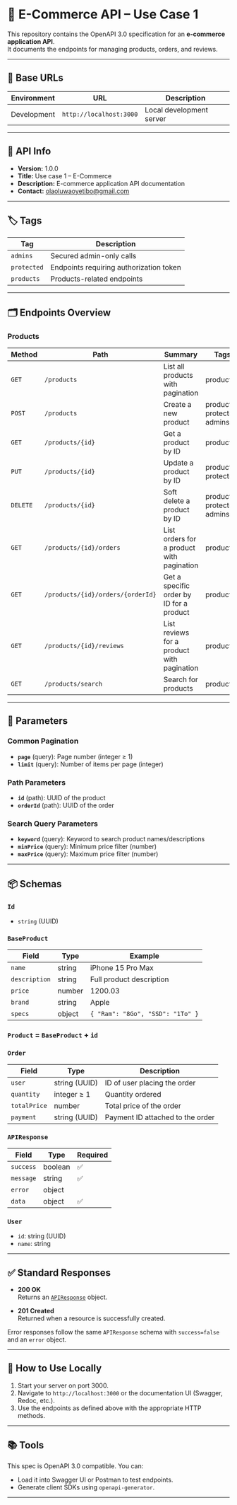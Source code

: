 # 🛒 E-Commerce API – Use Case 1

This repository contains the OpenAPI 3.0 specification for an **e-commerce application API**.  
It documents the endpoints for managing products, orders, and reviews.

---

## 📍 Base URLs

| Environment | URL                     | Description              |
| ----------- | ----------------------- | ------------------------ |
| Development | `http://localhost:3000` | Local development server |

---

## 📄 API Info

- **Version:** 1.0.0
- **Title:** Use case 1 – E-Commerce
- **Description:** E-commerce application API documentation
- **Contact:** [olaoluwaoyetibo@gmail.com](mailto:olaoluwaoyetibo@gmail.com)

---

## 🏷️ Tags

| Tag         | Description                             |
| ----------- | --------------------------------------- |
| `admins`    | Secured admin-only calls                |
| `protected` | Endpoints requiring authorization token |
| `products`  | Products-related endpoints              |

---

## 🗂️ Endpoints Overview

### Products

| Method   | Path                              | Summary                                    | Tags                        |
| -------- | --------------------------------- | ------------------------------------------ | --------------------------- |
| `GET`    | `/products`                       | List all products with pagination          | products                    |
| `POST`   | `/products`                       | Create a new product                       | products, protected, admins |
| `GET`    | `/products/{id}`                  | Get a product by ID                        | products                    |
| `PUT`    | `/products/{id}`                  | Update a product by ID                     | products, protected         |
| `DELETE` | `/products/{id}`                  | Soft delete a product by ID                | products, protected, admins |
| `GET`    | `/products/{id}/orders`           | List orders for a product with pagination  | products                    |
| `GET`    | `/products/{id}/orders/{orderId}` | Get a specific order by ID for a product   | products                    |
| `GET`    | `/products/{id}/reviews`          | List reviews for a product with pagination | products                    |
| `GET`    | `/products/search`                | Search for products                        | products                    |

---

## 🔑 Parameters

### Common Pagination

- **`page`** (query): Page number (integer ≥ 1)
- **`limit`** (query): Number of items per page (integer)

### Path Parameters

- **`id`** (path): UUID of the product
- **`orderId`** (path): UUID of the order

### Search Query Parameters

- **`keyword`** (query): Keyword to search product names/descriptions
- **`minPrice`** (query): Minimum price filter (number)
- **`maxPrice`** (query): Maximum price filter (number)

---

## 📦 Schemas

### `Id`

- `string` (UUID)

### `BaseProduct`

| Field         | Type   | Example                          |
| ------------- | ------ | -------------------------------- |
| `name`        | string | iPhone 15 Pro Max                |
| `description` | string | Full product description         |
| `price`       | number | 1200.03                          |
| `brand`       | string | Apple                            |
| `specs`       | object | `{ "Ram": "8Go", "SSD": "1To" }` |

### `Product` = `BaseProduct` + `id`

### `Order`

| Field        | Type          | Description                      |
| ------------ | ------------- | -------------------------------- |
| `user`       | string (UUID) | ID of user placing the order     |
| `quantity`   | integer ≥ 1   | Quantity ordered                 |
| `totalPrice` | number        | Total price of the order         |
| `payment`    | string (UUID) | Payment ID attached to the order |

### `APIResponse`

| Field     | Type    | Required |
| --------- | ------- | -------- |
| `success` | boolean | ✅       |
| `message` | string  | ✅       |
| `error`   | object  |          |
| `data`    | object  | ✅       |

### `User`

- `id`: string (UUID)
- `name`: string

---

## ✅ Standard Responses

- **200 OK**  
  Returns an [`APIResponse`](#apiresponse) object.

- **201 Created**  
  Returned when a resource is successfully created.

Error responses follow the same `APIResponse` schema with `success=false` and an `error` object.

---

## 🚀 How to Use Locally

1. Start your server on port 3000.
2. Navigate to `http://localhost:3000` or the documentation UI (Swagger, Redoc, etc.).
3. Use the endpoints as defined above with the appropriate HTTP methods.

---

## 📚 Tools

This spec is OpenAPI 3.0 compatible. You can:

- Load it into Swagger UI or Postman to test endpoints.
- Generate client SDKs using `openapi-generator`.

---
